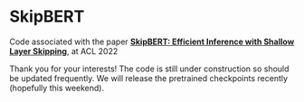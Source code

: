 # SkipBERT

Code associated with the paper **[SkipBERT: Efficient Inference with Shallow Layer Skipping](https://aclanthology.org/2022.acl-long.503/)**, at ACL 2022


Thank you for your interests! The code is still under construction so should be updated frequently.
We will release the pretrained checkpoints recently (hopefully this weekend).

